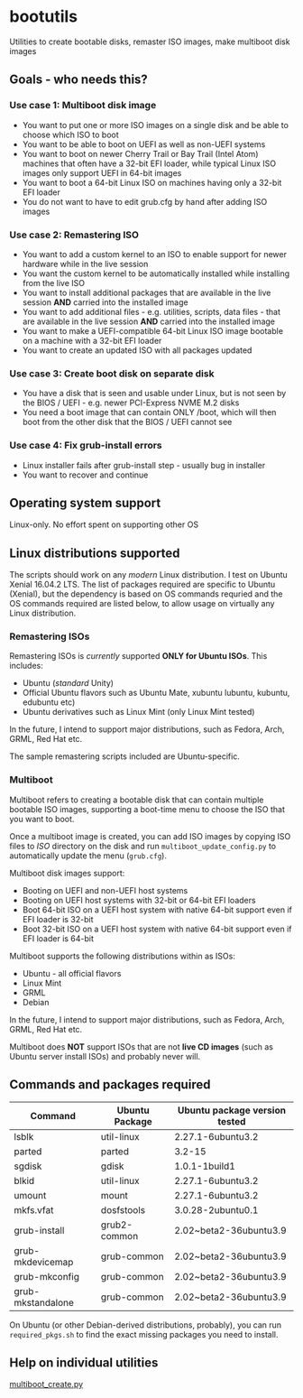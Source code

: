 # bootutils
Utilities to create bootable disks, remaster ISO images, make multiboot disk images

## Goals - who needs this?
### Use case 1: Multiboot disk image
- You want to put one or more ISO images on a single disk and be able to choose which ISO to boot
- You want to be able to boot on UEFI as well as non-UEFI systems
- You want to boot on newer Cherry Trail or Bay Trail (Intel Atom) machines that often have a 32-bit EFI loader, while typical Linux ISO images only support UEFI in 64-bit images
- You want to boot a 64-bit Linux ISO on machines having only a 32-bit EFI loader
- You do not want to have to edit grub.cfg by hand after adding ISO images

### Use case 2: Remastering ISO
- You want to add a custom kernel to an ISO to enable support for newer hardware while in the live session
- You want the custom kernel to be automatically installed while installing from the live ISO
- You want to install additional packages that are available in the live session **AND** carried into the installed image
- You want to add additional files - e.g. utilities, scripts, data files - that are available in the live session **AND** carried into the installed image
- You want to make a UEFI-compatible 64-bit Linux ISO image bootable on a machine with a 32-bit EFI loader
- You want to create an updated ISO with all packages updated

### Use case 3: Create boot disk on separate disk
- You have a disk that is seen and usable under Linux, but is not seen by the BIOS / UEFI - e.g. newer PCI-Express NVME M.2 disks
- You need a boot image that can contain ONLY /boot, which will then boot from the other disk that the BIOS / UEFI cannot see

### Use case 4: Fix grub-install errors
- Linux installer fails after grub-install step - usually bug in installer
- You want to recover and continue


## Operating system support
Linux-only. No effort spent on supporting other OS

## Linux distributions supported
The scripts should work on any *modern* Linux distribution. I test on Ubuntu Xenial 16.04.2 LTS. The list of packages required are specific to Ubuntu (Xenial), but the dependency is based on OS commands requried and the OS commands required are listed below, to allow usage on virtually any Linux distribution.

### Remastering ISOs
Remastering ISOs is *currently* supported **ONLY for Ubuntu ISOs**. This includes:

- Ubuntu (*standard* Unity)
- Official Ubuntu flavors such as Ubuntu Mate, xubuntu lubuntu, kubuntu, edubuntu etc)
- Ubuntu derivatives such as Linux Mint (only Linux Mint tested)

In the future, I intend to support major distributions, such as Fedora, Arch, GRML, Red Hat etc.

The sample remastering scripts included are Ubuntu-specific.

### Multiboot
Multiboot refers to creating a bootable disk that can contain multiple bootable ISO images, supporting a boot-time menu to choose the ISO that you want to boot.

Once a multiboot image is created, you can add ISO images by copying ISO files to *ISO* directory on the disk and run ```multiboot_update_config.py``` to automatically update the menu (```grub.cfg```).

Multiboot disk images support:
- Booting on UEFI and non-UEFI host systems
- Booting on UEFI host systems with 32-bit or 64-bit EFI loaders
- Boot 64-bit ISO on a UEFI host system with native 64-bit support even if EFI loader is 32-bit
- Boot 32-bit ISO on a UEFI host system with native 64-bit support even if EFI loader is 64-bit

Multiboot supports the following distributions within as ISOs:

- Ubuntu - all official flavors
- Linux Mint
- GRML
- Debian

In the future, I intend to support major distributions, such as Fedora, Arch, GRML, Red Hat etc.

Multiboot does **NOT** support ISOs that are not **live CD images** (such as Ubuntu server install ISOs) and probably never will.

## Commands and packages required

| Command | Ubuntu Package | Ubuntu package version tested |
| ------- | -------------- | ----------------------------- |
| lsblk | util-linux | 2.27.1-6ubuntu3.2 |
| parted | parted | 3.2-15 |
| sgdisk | gdisk | 1.0.1-1build1 |
| blkid | util-linux | 2.27.1-6ubuntu3.2 |
| umount | mount | 2.27.1-6ubuntu3.2 |
| mkfs.vfat | dosfstools | 3.0.28-2ubuntu0.1 |
| grub-install | grub2-common | 2.02~beta2-36ubuntu3.9 |
| grub-mkdevicemap | grub-common | 2.02~beta2-36ubuntu3.9 |
| grub-mkconfig | grub-common | 2.02~beta2-36ubuntu3.9 |
| grub-mkstandalone | grub-common | 2.02~beta2-36ubuntu3.9 |

On Ubuntu (or other Debian-derived distributions, probably), you can run ```required_pkgs.sh``` to find the exact missing packages you need to install.

## Help on individual utilities

[multiboot_create.py](docs_md.multiboot_create.md)
